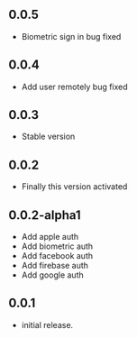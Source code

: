 ## 0.0.5
* Biometric sign in bug fixed

## 0.0.4
* Add user remotely bug fixed

## 0.0.3
* Stable version

## 0.0.2
* Finally this version activated

## 0.0.2-alpha1
* Add apple auth
* Add biometric auth
* Add facebook auth
* Add firebase auth
* Add google auth

## 0.0.1
* initial release.
